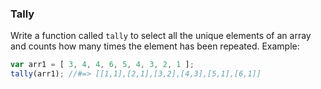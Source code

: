### Tally

Write a function called ```tally``` to select all the unique elements of an array and counts how many times the element has been repeated.
Example:

```jsx
var arr1 = [ 3, 4, 4, 6, 5, 4, 3, 2, 1 ];
tally(arr1); //#=> [[1,1],[2,1],[3,2],[4,3],[5,1],[6,1]]
```